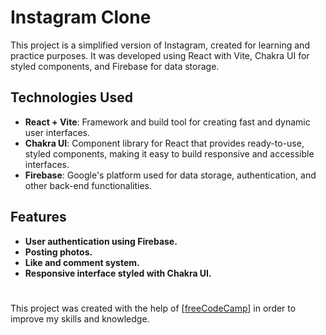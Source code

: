 # Instagram Clone

This project is a simplified version of Instagram, created for learning and practice purposes. It was developed using React with Vite, Chakra UI for styled components, and Firebase for data storage.

## Technologies Used

- **React + Vite**: Framework and build tool for creating fast and dynamic user interfaces.
- **Chakra UI**: Component library for React that provides ready-to-use, styled components, making it easy to build responsive and accessible interfaces.
- **Firebase**: Google's platform used for data storage, authentication, and other back-end functionalities.

## Features
- **User authentication using Firebase.**
- **Posting photos.**
- **Like and comment system.**
- **Responsive interface styled with Chakra UI.**

#

This project was created with the help of [[freeCodeCamp](https://www.youtube.com/watch?v=RMScMwY2B6Q&t=395s)] in order to improve my skills and knowledge.
